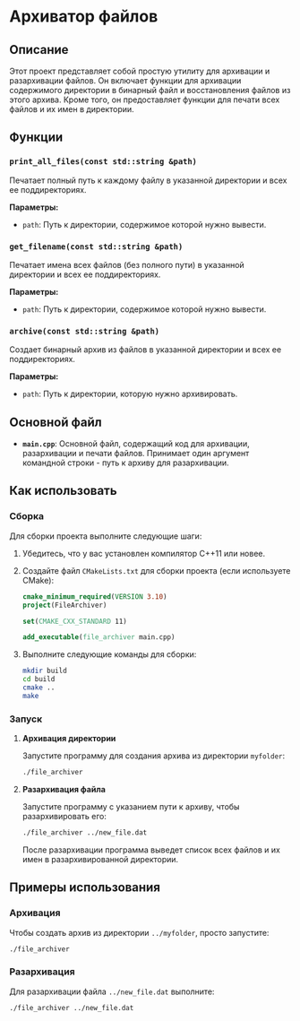 # Архиватор файлов

## Описание

Этот проект представляет собой простую утилиту для архивации и разархивации файлов. Он включает функции для архивации содержимого директории в бинарный файл и восстановления файлов из этого архива. Кроме того, он предоставляет функции для печати всех файлов и их имен в директории.

## Функции

### `print_all_files(const std::string &path)`

Печатает полный путь к каждому файлу в указанной директории и всех ее поддиректориях.

**Параметры:**

- `path`: Путь к директории, содержимое которой нужно вывести.

### `get_filename(const std::string &path)`

Печатает имена всех файлов (без полного пути) в указанной директории и всех ее поддиректориях.

**Параметры:**

- `path`: Путь к директории, содержимое которой нужно вывести.

### `archive(const std::string &path)`

Создает бинарный архив из файлов в указанной директории и всех ее поддиректориях.

**Параметры:**

- `path`: Путь к директории, которую нужно архивировать.

## Основной файл

- **`main.cpp`**: Основной файл, содержащий код для архивации, разархивации и печати файлов. Принимает один аргумент командной строки - путь к архиву для разархивации.

## Как использовать

### Сборка

Для сборки проекта выполните следующие шаги:

1. Убедитесь, что у вас установлен компилятор C++11 или новее.
2. Создайте файл `CMakeLists.txt` для сборки проекта (если используете CMake):

    ```cmake
    cmake_minimum_required(VERSION 3.10)
    project(FileArchiver)

    set(CMAKE_CXX_STANDARD 11)

    add_executable(file_archiver main.cpp)
    ```

3. Выполните следующие команды для сборки:

    ```sh
    mkdir build
    cd build
    cmake ..
    make
    ```

### Запуск

1. **Архивация директории**

   Запустите программу для создания архива из директории `myfolder`:

   ```sh
   ./file_archiver
   ```

2. **Разархивация файла**

   Запустите программу с указанием пути к архиву, чтобы разархивировать его:

   ```sh
   ./file_archiver ../new_file.dat
   ```

   После разархивации программа выведет список всех файлов и их имен в разархивированной директории.

## Примеры использования

### Архивация

Чтобы создать архив из директории `../myfolder`, просто запустите:

```sh
./file_archiver
```

### Разархивация

Для разархивации файла `../new_file.dat` выполните:

```sh
./file_archiver ../new_file.dat
```

